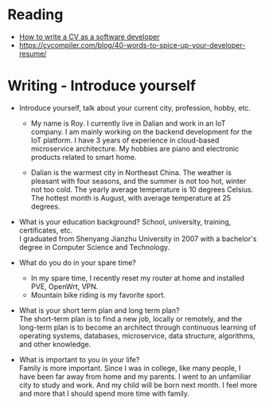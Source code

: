 # Reading

 - [How to write a CV as a software developer](https://learnitmyway.medium.com/how-to-write-a-cv-as-a-software-developer-8841a79f8458)
 - https://cvcompiler.com/blog/40-words-to-spice-up-your-developer-resume/



# Writing - Introduce yourself

- Introduce yourself, talk about your current city, profession, hobby, etc.  
    - My name is Roy. I currently live in Dalian and work in an IoT company. I am mainly working on the backend development for the IoT platform. I have 3 years of experience in cloud-based microservice architecture. My hobbies are piano and electronic products related to smart home.

    - Dalian is the warmest city in Northeast China. The weather is pleasant with four seasons, and the summer is not too hot, winter not too cold. The yearly average temperature is 10 degrees Celsius. The hottest month is August, with average temperature at 25 degrees.

- What is your education background? School, university, training, certificates, etc.  
I graduated from Shenyang Jianzhu University in 2007 with a bachelor's degree in Computer Science and Technology. 
- What do you do in your spare time?  
    - In my spare time, I recently reset my router at home and installed PVE, OpenWrt, VPN.
    - Mountain bike riding is my favorite sport.

- What is your short term plan and long term plan?  
The short-term plan is to find a new job, locally or remotely, and the long-term plan is to become an architect through continuous learning of operating systems, databases, microservice, data structure, algorithms, and other knowledge.
- What is important to you in your life?  
Family is more important. Since I was in college, like many people, I have been far away from home and my parents. I went to an unfamiliar city to study and work. And my child will be born next month. I feel more and more that I should spend more time with family.
